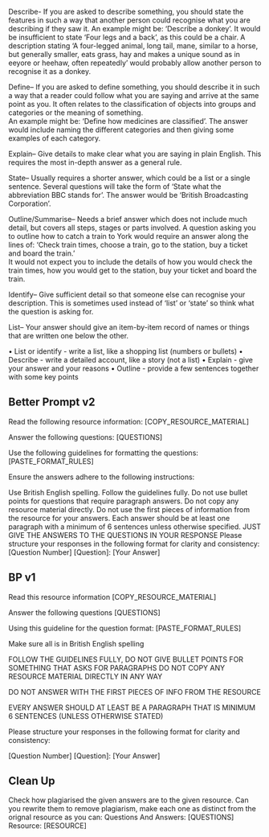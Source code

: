 Describe-
If you are asked to describe something, 
you should state the features in such a way that another person could recognise what you are describing if they saw it. 
An example might be: ‘Describe a donkey’. 
It would be insufficient to state ‘Four legs and a back’, as this could be a chair. 
A description stating ‘A four-legged animal, long tail, mane, similar to a horse, 
but generally smaller, eats grass, hay and makes a unique sound as in eeyore or heehaw, 
often repeatedly’ would probably allow another person to recognise it as a donkey.

Define–
If you are asked to define something, 
you should describe it in such a way that a reader could follow what you are saying and arrive at the same point as you. 
It often relates to the classification of objects into groups and categories or the meaning of something.   
An example might be: ‘Define how medicines are classified’. 
The answer would include naming the different categories and then giving some examples of each category.

Explain–
Give details to make clear what you are saying in plain English. 
This requires the most in-depth answer as a general rule.

State–
Usually requires a shorter answer, which could be a list or a single sentence. 
Several questions will take the form of ‘State what the abbreviation BBC stands for’. 
The answer would be ‘British Broadcasting Corporation’.

Outline/Summarise–
Needs a brief answer which does not include much detail, but covers all steps, stages or parts involved. 
A question asking you to outline how to catch a train to York would require an answer along the lines of: ‘Check train times, 
choose a train, go to the station, buy a ticket and board the train.’  
It would not expect you to include the details of how you would check the train times, 
how you would get to the station, buy your ticket and board the train.

Identify–
Give sufficient detail so that someone else can recognise your description. 
This is sometimes used instead of ‘list’ or ‘state’ so think what the question is asking for.  

List–
Your answer should give an item-by-item record of names or things that are written one below the other.



• List or identify - write a list, like a shopping list (numbers or bullets)
• Describe - write a detailed account, like a story (not a list)
• Explain - give your answer and your reasons
• Outline - provide a few sentences together with some key points


## Better Prompt v2

Read the following resource information:
[COPY_RESOURCE_MATERIAL]

Answer the following questions:
[QUESTIONS]

Use the following guidelines for formatting the questions:
[PASTE_FORMAT_RULES]

Ensure the answers adhere to the following instructions:

Use British English spelling.
Follow the guidelines fully.
Do not use bullet points for questions that require paragraph answers.
Do not copy any resource material directly.
Do not use the first pieces of information from the resource for your answers.
Each answer should be at least one paragraph with a minimum of 6 sentences unless otherwise specified.
JUST GIVE THE ANSWERS TO THE QUESTIONS IN YOUR RESPONSE
Please structure your responses in the following format for clarity and consistency:
[Question Number] [Question]:
[Your Answer]

## BP v1

Read this resource information 
[COPY_RESOURCE_MATERIAL]


Answer the following questions
[QUESTIONS]

Using this guideline for the question format:
[PASTE_FORMAT_RULES]

Make sure all is in British English spelling

FOLLOW THE GUIDELINES FULLY, DO NOT GIVE BULLET POINTS FOR SOMETHING THAT ASKS FOR PARAGRAPHS 
DO NOT COPY ANY RESOURCE MATERIAL DIRECTLY IN ANY WAY

DO NOT ANSWER WITH THE FIRST PIECES OF INFO FROM THE RESOURCE

EVERY ANSWER SHOULD AT LEAST BE A PARAGRAPH THAT IS MINIMUM 6 SENTENCES (UNLESS OTHERWISE STATED)

Please structure your responses in the following format for clarity and consistency:

[Question Number] [Question]:
[Your Answer]


## Clean Up

Check how plagiarised the given answers are to the given resource. 
Can you rewrite them to remove plagiarism, 
make each one as distinct from the orignal resource as you can:
Questions And Answers:
[QUESTIONS]
Resource:
[RESOURCE]
